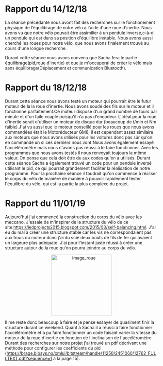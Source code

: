 # Rapport du 14/12/18

La séance précédante nous avont fait des recherches sur le fonctionement physique de l'équilibrage de notre
vélo à l'aide d'une roue d'inertie. Nous avons vu que notre vélo pouvait être assimilier à un pendule inversé,c-à-d un pendule qui est dans sa position d'équilibre instable. Nous avons aussi cherché les roues pour notre vélo, que nous avons finalement trouvé au cours d'une longue recherche. 

Durant cette séance nous avons convenu que Sacha fera le partie équilibrage(pid,roue d'inertie) et que je m'occuperai de créer le vélo mais sans équilibrage(Déplacement et communication Bluetooth).

# Rapport du 18/12/18

Durant cette séance nous avons testé un moteur qui pourrait être le futur moteur de la la roue d'inertie. Nous avons soudé des fils sur le moteur et il fonctionne parfaitement.Ce moteur dispose d'un grand nombre de tours par minute et d'un faile couple puisqu'il n'a pas d'encodeur. L'idéal pour la roue d'inertie serait d'utiliser un moteur de disque dur (beaucoup de t/min et Nm faible).J'ai vu aussi que le moteur conseillé pour les roues que nous avons commandées était le Motoréducteur GM8, il est cependant assez similaire aux moteurs que nous avons utilisés pour les voitures donc pas sûr qu'on en commande un si ces derniers nous vont.Nous avons également essayé l'accéléromètre mais nous n'avons pas réussi à le faire fonctionner. Avec les programmes que nous avons testés il nous renvoyait toujours la même valeur. On pense que cela doit être du aux codes qu'on a utilisés. Durant cette séance Sacha a également trouvé un code pour un pendule inversé utilisant le pid, ce qui pourrait grandement faciliter la réalisation de notre programme. Pour la prochaine séance il faudrait qu'on commence à réaliser le corps du vélo de manière de manière à pouvoir rapidement tester l'équilibre du vélo, qui est la partie la plus complexe du projet. 

# Rapport du 11/01/19

Aujourd'hui j'ai commencé la construction du corps du vélo avec les meccano. J'essaie de m'inspirer de la structure du vélo de ce site:https://iedprojects2015.blogspot.com/2015/03/self-balancing.html. J'ai eu du mal à créer une structure stable car les vis ne correspondaient pas aux trous du moteur donc j'ai du scié deux bouts de fils de fer qui avaient un largeure plus adéquate. J'ai pour l'instant juste réussi à créer une structure autour de la roue qu'on pourra joindre au corps du vélo.

<p align="center">
  <img src="https://imgur.com/a/cOloPOT" alt="image_roue" width="200px">
</p>

Il me reste donc beaucoup à faire et je pense essayer de quasiment finir la structure durant ce weekend.
Quant à Sacha il a réussi à faire fonctionner l'accéléromètre et a pu faire fonctionner un code faisant varier la vitesse du moteur de la roue d'inertie en fonction de l'inclinaison de l'accéléromètre.
Durant des recherches sur notre projet j'ai trouvé un pdf décrivant une méthode pour configurer les coefficients du pid (https://brage.bibsys.no/xmlui/bitstream/handle/11250/2451060/12762_FULLTEXT.pdf?sequence=1 à la page 15).




